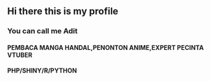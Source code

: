 ## Hi there this is my profile
### You can call me **Adit**

#### PEMBACA MANGA HANDAL,PENONTON ANIME,EXPERT PECINTA VTUBER
**PHP/SHINY/R/PYTHON**


